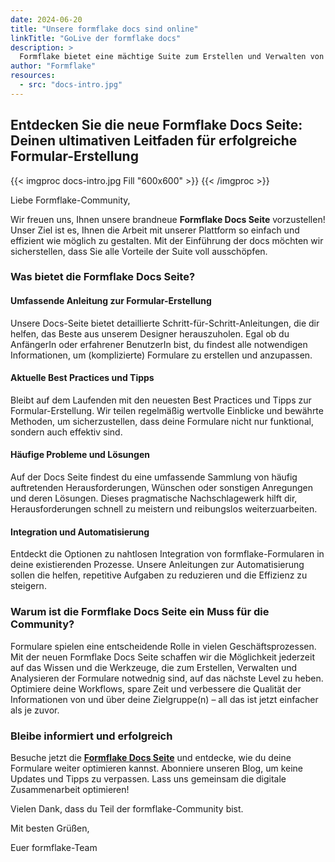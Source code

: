 ```yaml
---
date: 2024-06-20
title: "Unsere formflake docs sind online"
linkTitle: "GoLive der formflake docs"
description: >
  Formflake bietet eine mächtige Suite zum Erstellen und Verwalten von digitalen Formularen für die online Nutzerinteraktion. Wie das funktioniert, welche Tricks ihr kennen solltet und wie schnell ihr dabei seid: Unsere docs verraten es euch.
author: "Formflake"
resources:
  - src: "docs-intro.jpg"
---
```


## Entdecken Sie die neue Formflake Docs Seite: Deinen ultimativen Leitfaden für erfolgreiche Formular-Erstellung

{{< imgproc docs-intro.jpg Fill "600x600" >}}
{{< /imgproc >}}

Liebe Formflake-Community,

Wir freuen uns, Ihnen unsere brandneue **Formflake Docs Seite** vorzustellen! Unser Ziel ist es, Ihnen die Arbeit mit unserer Plattform so einfach und effizient wie möglich zu gestalten. Mit der Einführung der docs möchten wir sicherstellen, dass Sie alle Vorteile der Suite voll ausschöpfen.

### Was bietet die Formflake Docs Seite?

#### Umfassende Anleitung zur Formular-Erstellung

Unsere Docs-Seite bietet detaillierte Schritt-für-Schritt-Anleitungen, die dir helfen, das Beste aus unserem Designer herauszuholen. Egal ob du AnfängerIn oder erfahrener BenutzerIn bist, du findest alle notwendigen Informationen, um (komplizierte) Formulare zu erstellen und anzupassen.

#### Aktuelle Best Practices und Tipps

Bleibt auf dem Laufenden mit den neuesten Best Practices und Tipps zur Formular-Erstellung. Wir teilen regelmäßig wertvolle Einblicke und bewährte Methoden, um sicherzustellen, dass deine Formulare nicht nur funktional, sondern auch effektiv sind.

#### Häufige Probleme und Lösungen

Auf der Docs Seite findest du eine umfassende Sammlung von häufig auftretenden Herausforderungen, Wünschen oder sonstigen Anregungen und deren Lösungen. Dieses pragmatische Nachschlagewerk hilft dir, Herausforderungen schnell zu meistern und reibungslos weiterzuarbeiten.

#### Integration und Automatisierung

Entdeckt die Optionen zu nahtlosen Integration von formflake-Formularen in deine existierenden Prozesse. Unsere Anleitungen zur Automatisierung sollen die helfen, repetitive Aufgaben zu reduzieren und die Effizienz zu steigern.

### Warum ist die Formflake Docs Seite ein Muss für die Community?

Formulare spielen eine entscheidende Rolle in vielen Geschäftsprozessen. Mit der neuen Formflake Docs Seite schaffen wir die Möglichkeit jederzeit auf das Wissen und die Werkzeuge, die zum Erstellen, Verwalten und Analysieren der Formulare notwednig sind, auf das nächste Level zu heben. Optimiere deine Workflows, spare Zeit und verbessere die Qualität der Informationen von und über deine Zielgruppe(n) – all das ist jetzt einfacher als je zuvor.

### Bleibe informiert und erfolgreich

Besuche jetzt die **[Formflake Docs Seite](/community/docs/)** und entdecke, wie du deine Formulare weiter optimieren kannst. Abonniere unseren Blog, um keine Updates und Tipps zu verpassen. Lass uns gemeinsam die digitale Zusammenarbeit optimieren!

Vielen Dank, dass du Teil der formflake-Community bist.

Mit besten Grüßen,

Euer formflake-Team
